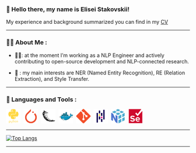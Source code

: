 ### 🤙 Hello there, my name is Elisei Stakovskii!

My experience and background summarized you can find in my [CV](/CV/Elisei_Stakovskii_CV.pdf)

---

### 👨‍💻 About Me :

- 👨‍🔬: at the moment I’m working as a NLP Engineer and actively contributing to open-source development and NLP-connected research.

- 🌱 : my main interests are NER (Named Entity Recognition), RE (Relation Extraction), and Style Transfer.

<!-- - 📫 : how to reach me -->

---
### 🧰 Languages and Tools :
<div>
  <img src="https://github.com/devicons/devicon/blob/master/icons/python/python-plain-wordmark.svg" title="Python" alt="Python" width="40" height="40"/>&nbsp;
  <img src="https://github.com/devicons/devicon/blob/master/icons/pytorch/pytorch-original.svg" title="Pytorch" alt="Pytorch" width="40" height="40"/>&nbsp;
  <img src="https://github.com/devicons/devicon/blob/master/icons/flask/flask-original.svg" title="Flask" alt="Flask" width="40" height="40"/>&nbsp;
  <img src="https://github.com/devicons/devicon/blob/master/icons/docker/docker-original.svg" title="Docker" alt="Docker" width="40" height="40"/>&nbsp;
  <img src="https://github.com/devicons/devicon/blob/master/icons/git/git-original.svg" title="Git" alt="Git" width="40" height="40"/>&nbsp;
  <img src="https://github.com/devicons/devicon/blob/master/icons/pandas/pandas-original.svg" title="Pandas" alt="Pandas" width="40" height="40"/>&nbsp;
  <img src="https://github.com/devicons/devicon/blob/master/icons/numpy/numpy-original.svg" title="Numpy" alt="Numpy" width="40" height="40"/>&nbsp;
  <img src="https://github.com/devicons/devicon/blob/master/icons/selenium/selenium-original.svg" title="Selenium" alt="Selenium" width="40" height="40"/>&nbsp;
  
</div> 

<!-- ---

[![GitHub Streak](http://github-readme-streak-stats.herokuapp.com?user=eistakovskii&theme=dark&background=000000)](https://git.io/streak-stats) -->


---
[![Top Langs](https://github-readme-stats.vercel.app/api/top-langs/?username=eistakovskii&layout=compact&theme=vision-friendly-dark)](https://github.com/anuraghazra/github-readme-stats)

---

<img src="https://komarev.com/ghpvc/?username=eistakovskii&style=flat-square&color=blue" alt=""/>


